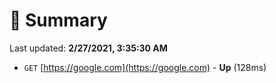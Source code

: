 # 📖 Summary
Last updated: **2/27/2021, 3:35:30 AM**

- `GET` [https://google.com](https://google.com) - **Up** (128ms)
